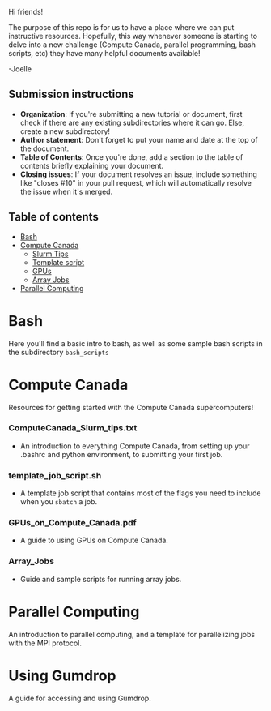 Hi friends! 

The purpose of this repo is for us to have a place where we can put instructive resources. Hopefully, this way whenever someone is starting to delve into a new challenge (Compute Canada, parallel programming, bash scripts, etc) they have many helpful documents available! 

-Joelle

## Submission instructions 

- **Organization**: If you're submitting a new tutorial or document, first check if there are any existing subdirectories where it can go. Else, create a new subdirectory!
- **Author statement**: Don't forget to put your name and date at the top of the document.
- **Table of Contents**: Once you're done, add a section to the table of contents briefly explaining your document.
- **Closing issues**: If your document resolves an issue, include something like "closes #10" in your pull request, which will automatically resolve the issue when it's merged. 

## **Table of contents** 

- [Bash](#bash)
- [Compute Canada](#compute-canada)
    * [Slurm Tips](#ComputeCanada_Slurm_tips.txt)
    * [Template script](#template_job_script.sh)
    * [GPUs](#GPUs_on_Compute_Canada.pdf)
    * [Array Jobs](#array_jobs)
- [Parallel Computing](#parallel-computing)

# Bash

Here you'll find a basic intro to bash, as well as some sample bash scripts in the subdirectory 
`bash_scripts`

# Compute Canada

Resources for getting started with the Compute Canada supercomputers!

### ComputeCanada_Slurm_tips.txt

- An introduction to everything Compute Canada, from setting up your .bashrc and python environment, to submitting your first job.

### template_job_script.sh

- A template job script that contains most of the flags you need to include when you `sbatch` a job. 

### GPUs_on_Compute_Canada.pdf

- A guide to using GPUs on Compute Canada. 

### Array_Jobs

- Guide and sample scripts for running array jobs. 

# Parallel Computing

An introduction to parallel computing, and a template for parallelizing jobs with the MPI protocol. 

# Using Gumdrop

A guide for accessing and using Gumdrop. 